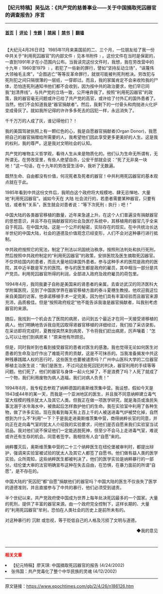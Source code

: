 ### 【纪元特稿】吴弘达：《共产党的慈善事业——关于中国摘取死囚器官的调查报告》序言

---

#### [首页](../../../..?n186126) &nbsp;|&nbsp; [评论](../../../../../epoch-comment?n186126) &nbsp;|&nbsp; [专题](../../../../../epoch-special?n186126) &nbsp;|&nbsp; [禁闻](../../../../../epoch-news?n186126) &nbsp;|&nbsp; [禁书](../../../../../books?n186126) &nbsp;|&nbsp; [翻墙](https://github.com/gfw-breaker/nogfw/blob/master/README.md?n186126)


<div class="post_content" id="artbody" itemprop="articleBody">
 <!-- article content begin -->
 <p>
  <font color="#ffffff">
   (http://www.epochtimes.com)
  </font>
  <br/>
  【大纪元4月26日讯】 1985年11月来美国前的二、三个月，一位朋友给了我一份中共关于“利用死囚器官”的内部文件﹝见本书附件﹞。这份文件在当时是保密的，一直到1991年才在小范围内公布。当我读完这份文件时，我想，我在劳改营中的十九年﹝1960至1979 ﹞，若犯了一些新的罪行，譬如“坚持反动立场”，“诬蔑伟大领袖毛主席”，“企图逃亡”等等反革命罪行，就很可能被判死刑枪决。劳改犯与死刑犯之间只隔很薄的一层纸，一穿即过。而且，我的家属肯定不会来收殓我的尸体，恐怕连死刑通知书他们都不会收到，因为按中共的政治要求，他们早已同我“划清界线”，与共产党的立场一致，公开唾弃我了。按照“利用死囚器官”的政策，我的器官毫无问题或许已给了共产党的高官，或许给了付外汇的国外患者了。当然，他们不会知道我是“器官捐献者”。然后，我剩下的一付骨头和肉抛进火化炉变成骨灰了。就如我所记得的许许多多死去的囚犯一样，永远消失了。
 </p>
 <p>
  千千万万的人成了灰，谁记得他们？！
 </p>
 <p>
  我的美国驾驶执照上有一颗红色的心，我是自愿器官捐献者(Organ Donor)，我愿把自己的器官捐赠给所需要的人，我希望他们因此享受更多更美好的人生。这是我的权利，我的尊严。这是我对文明社会的认知。
 </p>
 <p>
  共产党的唯物主义哲学观，看待人生从来是物质化的。他们认为生命无所谓有，无所谓无。在劳改营里，有些人绝望自杀，公安干部就会说：“死了无非臭一块地！”这一句话，在十九年的劳改营生活中，我听了无数遍。
 </p>
 <p>
  既然生命、自由都没有价值，何况死者及死者的器官！中共利用死囚器官的基本观点就在于此。
 </p>
 <p>
  1985年看到中共这份文件后，我明白这个政府将大规模地、肆无忌惮地、大量地“利用死囚器官”。诚如今天在
  <ok href="/news/epochnews/home/_cn.html">
   大陆
  </ok>
  社会流行的，若患者需要某种器官，只要有钱，或者有“关系”，医生就会对患者说：“等下次死刑﹝执行﹞吧！”
 </p>
 <p>
  中国大陆的各类器官移植的数量，近年来急遽上升。在这个人们普遍没有捐献器官的思想意识，并且不存在捐献器官的社会及医疗系统中，其移植用的器官几乎全来自于死囚。在中国大陆，这是一个公开的秘密，实际存在的现实。在中共统治长达半世纪的中国大陆，社会的道德及价值观念已经变形，人们不会对这种暴行进行抵制。
 </p>
 <p>
  中共政府按照它的宪法，制定了刑法以巩固统治秩序。按照刑法判处和执行死刑，然后按照中共政府制定的“利用死囚器官”的政策，安排医院及医生摘取死囚器官。不仅供给国内的患者，而且大量地招徕国外患者。参与这种手术的医院是政府的医院，其中近半数是军方的医院。参与的医生都是政府的雇员，其中相当一部分是共产党员。利用死囚器官所得的利润，全部进入政府及政府雇员的荷包里。
 </p>
 <p>
  1994年4月，我同我妻子自称是美国来的肾患者的亲属，去查访武汉的同济医科大学附属医院，见到了中国医学界在器官移植方面的泰斗夏穗生教授。他欢迎我这位来自美国的访客。他承诺移植手术一定完美，因为他们具有丰富经验而且器官来源充沛，品质极佳。但是“按照政府规定”他不能告诉我谁是器官捐献者，叫我别考虑器官的来源。
 </p>
 <p>
  随后，我找到一个机会去了医院的病房，访问到五个最近才在同一天接受肾移植的病人。他们明确地告诉我自死囚取得肾器官移植的详细经过，我们拍了采访录影。在采访即将完成时，夏教授突然来到病房，下令将我们赶出病房，厉声嚷着：“怎么可以让他们到病房来！”原来他有所顾忌。
 </p>
 <p>
  但是，同时我听到也看到接受器官的患者对医生的感激。我也觉得无论如何医生对患者的生命及治疗作出了难能可贵的贡献，这是不可抹杀的。当我准备揭发中共这种残暴践踏人权的恶行时，这些医生也要被谴责吗？广州中山医科大学的二位器官移植主治医生说：“我们是医生，不过问这些死囚犯的判决，器官利用的手续等等问题。他们死了，他们的器官与身体一起火化掉了，不是浪费了吗？人死了就成了一个物，我们利用废物为病人造福，我们对病人负责！”
 </p>
 <p>
  1994年8月，我专程去参观了纳粹德国的奥斯维茨集中营。我设想，假如今天是1943或44年的某一天，而我是一个亚洲地区的医生，并且我不同意纳粹建立毒气室大规模的残杀犹太人及其它人类。但我正在做一项医学研究，就是海员或渔民失事沈溺于冰冷海水中，被救起后怎样救护他们的生命。我在实验室中利用了各种生物，做了许多实验。现在我看到每天有上百上千的人被送进毒气炉被焚化掉，自然想到为什么不“利用”一下？于是我走进奥斯维茨集中营，商得纳粹长官的同意，并向正在走向毒气室的犹太人介绍我的实验要求，问他们是否自愿来我们实验室当试验品。我对他们说不保证他们一定能逃脱死神，但至少不会马上走进毒气室，难说或许还有生存的机会。同意者签字。我相信有人会“自愿”来的。
 </p>
 <p>
  纳粹覆灭后，奥斯维茨集中营的二十三个纳粹医生在纽伦堡被审判时，都提出辩护，强调来实验室被试验的犹太人及其它人都签了自愿书。他们做有益人类的医学实验。众所周知，这些纳粹医生都被判决了，他们的医学实验是纳粹暴行的一部分。纽伦堡大审的法官明确宣布这种在失去自由，在恐惧，在暴力面前的所谓“自愿”，是不存在的。
 </p>
 <p>
  中国大陆的“死囚犯”都“自愿”捐献他们的器官吗？中国大陆的医生不仅丧失了医学的道德准则，并且直接参与了中共的暴行，他们必须受到谴责。
 </p>
 <p>
  半个世纪以来，共产党政府使中国成为世界上每年处决死囚最多的一个国家。大量的死刑，提供了丰富的器官来源。由一个政府完全控制下，这样长期的、大量的“利用死囚器官”牟利，恐怕在人类社会的历史上是前所未有的。
 </p>
 <p>
  对这种暴行的
  <ok href="/news/epochnews/home/subsubcatpage.asp?category=comment&amp;subcategory=column&amp;cat_id=423&amp;subsubcat=shenmo">
   沉默
  </ok>
  或忽视，等于贬低自己的人格及污损了文明与道德。
 </p>
 <div align="right">
  <ok href="sendmail.asp?p=pinglunfankui&amp;subject=评论文章读者反馈&amp;body=您好﹐我读了贵网站的文章《【纪元特稿】吴弘达：《共产党的慈善事业——关于中国摘取死囚器官的调查报告》序言》后﹐">
   ◆我的意见
  </ok>
 </div>
 <p>
  <font color="#ffffff">
   (http://www.dajiyuan.com)
  </font>
 </p>
 <hr/>
 <p>
  <font color="red">
   <b>
    相关文章
   </b>
  </font>
  <br/>
 </p>
 <li>
  <ok href="/news/epochnews/big5/2002/4/24/185684.htm">
   【纪元特稿】廖天琪: 中国摘取死囚器官的报告
  </ok>
  (4/24/2002)
  <li>
   <ok href="/news/epochnews/big5/2002/4/12/182795.htm">
    张伟国：共产党毒化了整个中华民族的灵魂
   </ok>
   (4/12/2002)
   <br/>
   <!-- article content end -->
   <div id="below_article_ad">
   </div>
  </li>
 </li>
</div>


---

原文链接：https://www.epochtimes.com/gb/2/4/26/n186126.htm